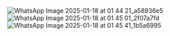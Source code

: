 ![WhatsApp Image 2025-01-18 at 01 44 21_a58936e5](https://github.com/user-attachments/assets/516d30ac-41b4-4ab7-aaca-1207535b0d52)
![WhatsApp Image 2025-01-18 at 01 45 01_2f07a7fd](https://github.com/user-attachments/assets/68088149-efc4-444d-9304-79a5060795bf)
![WhatsApp Image 2025-01-18 at 01 45 41_1b5a6995](https://github.com/user-attachments/assets/394e22a1-39ab-4d9d-9ea0-2fa13a61e5cb)
